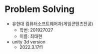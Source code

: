# Problem Solving
* 유한대 컴퓨터소프트웨어과(게임콘텐츠전공)
    * 학번: 201927027
    * 이름: 최태현
* unity 3d version
    * 2022.3.17f1
